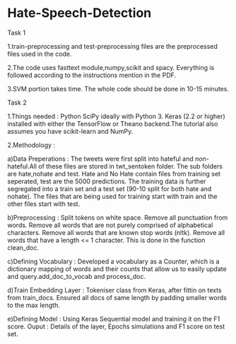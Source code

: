 # Hate-Speech-Detection
Task 1 

1.train-preprocessing and test-preprocessing files are the preprocessed files used in the code.

2.The code uses fasttext module,numpy,scikit and spacy. Everything is followed according to the instructions mention in the PDF.

3.SVM portion takes time. The whole code should be done in 10-15 minutes.

Task 2

1.Things needed : Python SciPy ideally with Python 3. Keras (2.2 or higher) installed with either the TensorFlow or Theano backend.The tutorial also assumes you have scikit-learn and NumPy.

2.Methodology :

a)Data Preperations : The tweets were first split into hateful and non-hateful.All of these files are stored in twt_sentoken folder. The sub folders are hate,nohate and test. Hate and No Hate contain files from training set seperated, test are the 5000 predictions. The training data is further segregated into a train set and a test set (90-10 split for both hate and nohate). The files that are being used for training start with train and the other files start with test. 

b)Preprocessing : Split tokens on white space. Remove all punctuation from words. Remove all words that are not purely comprised of alphabetical characters. Remove all words that are known stop words (nltk).
Remove all words that have a length <= 1 character. This is done in the function clean_doc.

c)Defining Vocabulary : Developed a vocabulary as a Counter, which is a dictionary mapping of words and their counts that allow us to easily update and query.add_doc_to_vocab and process_doc.

d)Train Embedding Layer : Tokeniser class from Keras, after fittin on texts from train_docs. Ensured all docs of same length by padding smaller words to the max length. 

e)Defining Model : Using Keras Sequential model and training it on the F1 score.
Ouput : Details of the layer, Epochs simulations and F1 score on test set.


